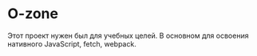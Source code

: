 # O-zone
Этот проект нужен был для учебных целей. В основном для освоения нативного JavaScript, fetch, webpack.
